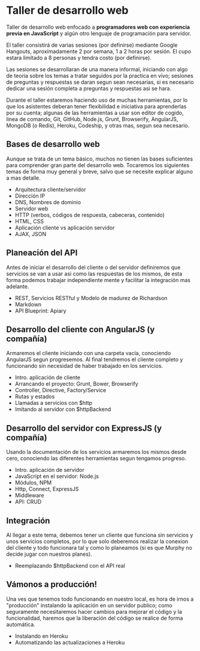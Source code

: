 # Taller de desarrollo web

Taller de desarrollo web enfocado a **programadores web con experiencia previa en JavaScript** y algún otro lenguaje de programación para servidor.

El taller consistirá de varias sesiones (por definirse) mediante Google Hangouts, aproximadamente 2 por semana, 1 a 2 horas por sesión. El cupo estara limitado a 8 personas y tendra costo (por definirse).

Las sesiones se desarrollaran de una manera informal, iniciando con algo de teoria sobre los temas a tratar seguidos por la practica en vivo; sesiones de preguntas y respuestas se daran segun sean necesarias, si es necesario dedicar una sesión completa a preguntas y respuestas asi se hara.

Durante el taller estaremos haciendo uso de muchas herramientas, por lo que los asistentes deberan tener flexibilidad e iniciativa para aprenderlas por su cuenta; algunas de las herramientas a usar son editor de cogido, linea de comando, Git, GitHub, Node.js, Grunt, Browserify, AngularJS, MongoDB (o Redis), Heroku, Codeship, y otras mas, segun sea necesario.

## Bases de desarrollo web

Aunque se trata de un tema básico, muchos no tienen las bases suficientes para comprender gran parte del desarrollo web. Tocaremos los siguientes temas de forma muy general y breve, salvo que se necesite explicar alguno a mas detalle.

- Arquitectura cliente/servidor
- Dirección IP
- DNS, Nombres de dominio
- Servidor web
- HTTP (verbos, códigos de respuesta, cabeceras, contenido)
- HTML, CSS
- Aplicación cliente vs aplicación servidor
- AJAX, JSON

## Planeación del API

Antes de iniciar el desarrollo del cliente o del servidor definiremos que servicios se van a usar asi como las respuestas de los mismos, de esta forma podemos trabajar independiente mente y facilitar la integración mas adelante.

- REST, Servicios RESTful y Modelo de madurez de Richardson
- Markdown
- API Blueprint: Apiary

## Desarrollo del cliente con AngularJS (y compañía)

Armaremos el cliente iniciando con una carpeta vacía, conociendo AngularJS segun progresemos. Al final tendremos el cliente completo y funcionando sin necesidad de haber trabajado en los servicios.

- Intro. aplicación de cliente
- Arrancando el proyecto: Grunt, Bower, Browserify
- Controller, Directive, Factory/Service
- Rutas y estados
- Llamadas a servicios con $http
- Imitando al servidor con $httpBackend

## Desarrollo del servidor con ExpressJS (y compañía)

Usando la documentación de los servicios armaremos los mismos desde cero, conociendo las diferentes herramientas segun tengamos progreso.

- Intro. aplicación de servidor
- JavaScript en el servidor: Node.js
- Módulos, NPM
- Http, Connect, ExpressJS
- Middleware
- API: CRUD

## Integración

Al llegar a este tema, debemos tener un cliente que funciona sin servicios y unos servicios completos, por lo que solo deberemos realizar la conexion del cliente y todo funcionara tal y como lo planeamos (si es que Murphy no decide jugar con nuestros planes).

- Reemplazando $httpBackend con el API real

## Vámonos a producción!

Una ves que tenemos todo funcionando en nuestro local, es hora de irnos a "producción" instalando la aplicación en un servidor publico; como seguramente necesitaremos hacer cambios para mejorar el código y la funcionalidad, haremos que la liberación del código se realice de forma automática.

- Instalando en Heroku
- Automatizando las actualizaciones a Heroku
